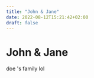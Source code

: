 ```yaml
---
title: "John & Jane"
date: 2022-08-12T15:21:42+02:00
draft: false
---
```


# John & Jane

doe 's family lol
